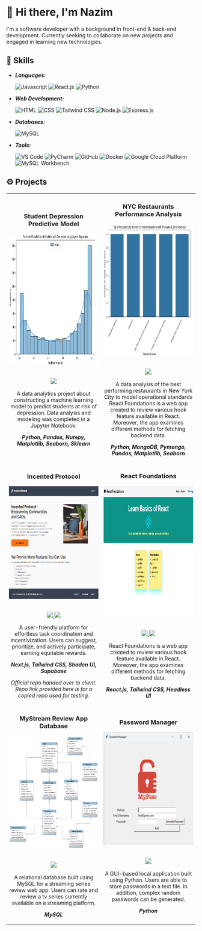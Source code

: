 # 👋 Hi there, I'm Nazim

I'm a software developer with a background in front-end & back-end development.  Currently seeking to collaborate on new projects and engaged in learning new technologies. 

## 🧰 Skills

- ***Languages:*** </br>

  ![Javascript](https://img.shields.io/badge/JavaScript-323330?style=for-the-badge&logo=javascript&logoColor=F7DF1E)
  ![React.js](https://img.shields.io/badge/React-20232A?style=for-the-badge&logo=react&logoColor=61DAFB)
  ![Python](https://img.shields.io/badge/python-3670A0?style=for-the-badge&logo=python&logoColor=ffdd54)

- ***Web Development:*** </br>

  ![HTML](https://img.shields.io/badge/HTML5-E34F26?style=for-the-badge&logo=html5&logoColor=white)
  ![CSS](https://img.shields.io/badge/CSS3-1572B6?style=for-the-badge&logo=css3&logoColor=white)
  ![Tailwind CSS](https://img.shields.io/badge/Tailwind_CSS-38B2AC?style=for-the-badge&logo=tailwind-css&logoColor=white)
  ![Node.js](https://img.shields.io/badge/Node.js-43853D?style=for-the-badge&logo=node.js&logoColor=white)
  ![Express.js](https://img.shields.io/badge/Express.js-404D59?style=for-the-badge)

- ***Databases:*** </br>

  ![MySQL](https://img.shields.io/badge/MySQL-00000F?style=for-the-badge&logo=mysql&logoColor=white)
  
- ***Tools:*** </br>

  ![VS Code](https://img.shields.io/badge/Visual_Studio_Code-0078D4?style=for-the-badge&logo=visual%20studio%20code&logoColor=white)
  ![PyCharm](https://img.shields.io/badge/pycharm-143?style=for-the-badge&logo=pycharm&logoColor=black&color=black&labelColor=green)
  ![GitHub](https://img.shields.io/badge/GitHub-100000?style=for-the-badge&logo=github&logoColor=white)
  ![Docker](https://img.shields.io/badge/docker-%230db7ed.svg?style=for-the-badge&logo=docker&logoColor=white)
  ![Google Cloud Platform](https://img.shields.io/badge/Google_Cloud-4285F4?style=for-the-badge&logo=google-cloud&logoColor=white)
  ![MySQL Workbench](https://img.shields.io/badge/MySQL_Workbench-005C84?style=for-the-badge&logo=mysql&logoColor=white)

## ⚙️ Projects

<div>
<table>

<tr>
	<td width="50%">
	<h3 align="center">Student Depression Predictive Model</h3>
	<div align="center">
	<img src="student-depression-model.png" alt="Student Depression Model" width="500px" height="350px" />
	</br>
	</br>
 	<p>
	<a href="https://github.com/nbacc12/student_depression_model.git" target="_blank">
		<img src="https://img.shields.io/badge/Repo-lightgrey?style=for-the-badge&logo=github"/>
	</a>  
	</p>
	<p>
	A data analytics project about constructing a machine learning model to predict students at risk of depression.  Data analysis and modeling was completed in a Jupyter Notebook. 
	</p>
	<p>
	<strong><i>Python, Pandas, Numpy, Matplotlib, Seaborn, Sklearn</i></strong>
	</p>
	</div>
	</td>
  	<td width="50%">
	<h3 align="center">NYC Restaurants Performance Analysis</h3>
	<div align="center">
	<img src="nyc-restaurant-collection.png" alt="NYC Restaurants Analysis" width="500px" height="350px" />
	</br>
	</br>
 	<p>
	<a href="https://github.com/nbacc12/nyc-restaurants-performance-analysis.git" target="_blank">
		<img src="https://img.shields.io/badge/Repo-lightgrey?style=for-the-badge&logo=github"/>
	</a>  
	</p>
	<p>
	A data analysis of the best performing restaurants in New York City to model operational standards
	React Foundations is a web app created to review various hook feature available in React.  Moreover, the app examines different methods for fetching backend data.
	</p>
	<p>
	<strong><i>Python, MongoDB, Pymongo, Pandas, Matplotlib, Seaborn</i></strong>
	</p>
	</div>
	</td>
</tr>

<tr>
	<td width="50%">
	<h3 align="center">Incented Protocol</h3>
	<div align="center">
	<img src="Incented-Protocol.png" alt="Incented Protocol" width="400px" height="300px" />
	</br>
	</br>
 	<p>
	<a href="https://github.com/Wookie3/incented-protocol-test" target="_blank">
		<img src="https://img.shields.io/badge/Repo-lightgrey?style=for-the-badge&logo=github"/>
	</a>  
	<a href="https://incented-protocol.vercel.app/">
        	<img src="https://img.shields.io/badge/Live-lightgrey?style=for-the-badge&color=0892d0"/>
	</a>
	</p>
	<p>
	A user-friendly platform for effortless task coordination and incentivization. Users can suggest, prioritize, and actively participate, earning equitable rewards.
	</p>
	<p>
	<strong><i>Next.js, Tailwind CSS, Shadcn UI, Supabase</i></strong>
	</p>
	<p>
	<i>Official repo handed over to client.  Repo link provided here is for a copied repo used for testing. </i>
	</p>
	</div>
	</td>
  	<td width="50%">
	<h3 align="center">React Foundations</h3>
	<div align="center">
	<img src="react-foundation.png" alt="React Foundations" width="500px" height="350px" />
	</br>
	</br>
 	<p>
	<a href="https://github.com/nbacc12/react-foundation" target="_blank">
		<img src="https://img.shields.io/badge/Repo-lightgrey?style=for-the-badge&logo=github"/>
	</a>  
	<a href="https://react-foundations.netlify.app">
        	<img src="https://img.shields.io/badge/Live-lightgrey?style=for-the-badge&color=0892d0"/>
	</a>
	</p>
	<p>
	React Foundations is a web app created to review various hook feature available in React.  Moreover, the app examines different methods for fetching backend data.
	</p>
	<p>
	<strong><i>React.js, Tailwind CSS, Headless UI</i></strong>
	</p>
	</div>
	</td>
</tr>


<tr>
	<td width="50%">
	<h3 align="center">MyStream Review App Database</h3>
	<div align="center">
	<img src="mystreamreview_db_eer.png" alt="Mystream Review Database" width="400px" height="300px" />
	</br>
	</br>
 	<p>
	<a href="https://github.com/nbacc12/MyStreamReviewApp_MySql_DB" target="_blank">
		<img src="https://img.shields.io/badge/Repo-lightgrey?style=for-the-badge&logo=github"/>
	</a>  
	</p>
	<p>
	A relational database built using MySQL for a streaming series review web app.  Users can rate and review a tv series currently available on a streaming platform. 
	</p>
	<p>
	<strong><i>MySQL</i></strong>
	</p>
	</div>
	</td>
 	<td width="50%">
	<h3 align="center">Password Manager</h3>
	<div align="center">
	<img src="passwordmanager.png" alt="Password Manager" width="400px" height="300px" />
	</br>
	</br>
 	<p>
	<a href="https://github.com/nbacc12/password-manager.git" target="_blank">
		<img src="https://img.shields.io/badge/Repo-lightgrey?style=for-the-badge&logo=github"/>
	</a>  
	</p>
	<p>
	A GUI-based local application built using Python.  Users are able to store passwords in a text file.  In addition, complex random passwords can be generated.  
	</p>
	<p>
	<strong><i>Python</i></strong>
	</p>
	</div>
	</td>	
</tr>

</table>
</div>


<!--
**nbacc12/nbacc12** is a ✨ _special_ ✨ repository because its `README.md` (this file) appears on your GitHub profile.

Here are some ideas to get you started:

- 🔭 I’m currently working on ...
- 🌱 I’m currently learning ...
- 👯 I’m looking to collaborate on ...
- 🤔 I’m looking for help with ...
- 💬 Ask me about ...
- 📫 How to reach me: ...
- 😄 Pronouns: ...
- ⚡ Fun fact: ...
-->
